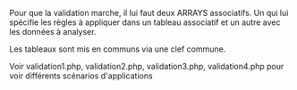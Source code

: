 Pour que la validation marche, il lui faut deux ARRAYS associatifs.
Un qui lui spécifie les règles à appliquer dans un tableau associatif et un autre avec les données à analyser.

Les tableaux sont mis en communs via une clef commune.

Voir validation1.php, validation2.php, validation3.php, validation4.php pour voir différents scénarios d'applications